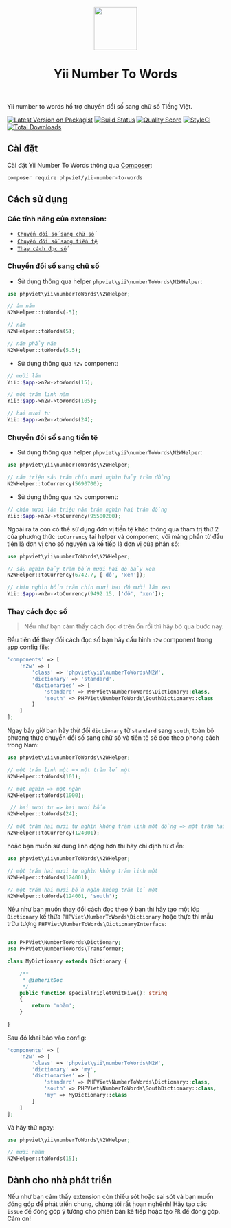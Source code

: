 <p align="center">
    <a href="https://github.com/yiisoft" target="_blank">
        <img src="https://avatars0.githubusercontent.com/u/993323" height="100px">
    </a>
    <h1 align="center">Yii Number To Words</h1>
    <br>
</p>

Yii number to words hổ trợ chuyển đổi số sang chữ số Tiếng Việt.

[![Latest Version on Packagist](https://img.shields.io/packagist/v/phpviet/yii-number-to-words.svg?style=flat-square)](https://packagist.org/packages/phpviet/yii-number-to-words)
[![Build Status](https://img.shields.io/travis/phpviet/yii-number-to-words/master.svg?style=flat-square)](https://travis-ci.org/phpviet/yii-number-to-words)
[![Quality Score](https://img.shields.io/scrutinizer/g/phpviet/yii-number-to-words.svg?style=flat-square)](https://scrutinizer-ci.com/g/phpviet/yii-number-to-words)
[![StyleCI](https://styleci.io/repos/190297787/shield?branch=master)](https://styleci.io/repos/190297787)
[![Total Downloads](https://img.shields.io/packagist/dt/phpviet/yii-number-to-words.svg?style=flat-square)](https://packagist.org/packages/phpviet/yii-number-to-words)

## Cài đặt

Cài đặt Yii Number To Words thông qua [Composer](https://getcomposer.org):

```bash
composer require phpviet/yii-number-to-words
```

## Cách sử dụng

### Các tính năng của extension:

- [`Chuyển đổi số sang chữ số`](#Chuyển-đổi-số-sang-chữ-số)
- [`Chuyển đổi số sang tiền tệ`](#Chuyển-đổi-số-sang-tiền-tệ)
- [`Thay cách đọc số`](#Thay-cách-đọc-số)

### Chuyển đổi số sang chữ số

+ Sử dụng thông qua helper `phpviet\yii\numberToWords\N2WHelper`:

```php
use phpviet\yii\numberToWords\N2WHelper;

// âm năm
N2WHelper::toWords(-5); 

// năm
N2WHelper::toWords(5); 

// năm phẩy năm
N2WHelper::toWords(5.5); 
```

+ Sử dụng thông qua `n2w` component:

```php
// mười lăm
Yii::$app->n2w->toWords(15); 

// một trăm linh năm
Yii::$app->n2w->toWords(105); 

// hai mươi tư
Yii::$app->n2w->toWords(24); 
```

### Chuyển đổi số sang tiền tệ

+ Sử dụng thông qua helper `phpviet\yii\numberToWords\N2WHelper`:

```php
use phpviet\yii\numberToWords\N2WHelper;

// năm triệu sáu trăm chín mươi nghìn bảy trăm đồng
N2WHelper::toCurrency(5690700);
```

+ Sử dụng thông qua `n2w` component:

```php
// chín mươi lăm triệu năm trăm nghìn hai trăm đồng
Yii::$app->n2w->toCurrency(95500200);
```

Ngoài ra ta còn có thể sử dụng đơn vị tiền tệ khác thông qua tham trị thứ 2 của phương thức
`toCurrency` tại helper và component, với mảng phần từ đầu tiên là đơn vị cho số nguyên và kế tiếp là đơn vị của phân số:

```php
use phpviet\yii\numberToWords\N2WHelper;

// sáu nghìn bảy trăm bốn mươi hai đô bảy xen
N2WHelper::toCurrency(6742.7, ['đô', 'xen']);

// chín nghìn bốn trăm chín mươi hai đô mười lăm xen
Yii::$app->n2w->toCurrency(9492.15, ['đô', 'xen']);
```

### Thay cách đọc số

> Nếu như bạn cảm thấy cách đọc ở trên ổn rồi thì hãy bỏ qua bước này.

Đầu tiên để thay đổi cách đọc số bạn hãy cấu hình `n2w` component trong app config file:

```php
'components' => [
    'n2w' => [
        'class' => 'phpviet\yii\numberToWords\N2W',
        'dictionary' => 'standard',
        'dictionaries' => [
            'standard' => PHPViet\NumberToWords\Dictionary::class,
            'south' => PHPViet\NumberToWords\SouthDictionary::class
        ]
    ]
];
```

Ngay bây giờ bạn hãy thử đổi `dictionary` từ `standard` sang `south`, toàn bộ phương thức chuyển
đổi số sang chữ số và tiền tệ sẽ đọc theo phong cách trong Nam:

```php
use phpviet\yii\numberToWords\N2WHelper;

// một trăm linh một => một trăm lẻ một
N2WHelper::toWords(101);

// một nghìn => một ngàn
N2WHelper::toWords(1000);

 // hai mươi tư => hai mươi bốn
N2WHelper::toWords(24);

// một trăm hai mươi tư nghìn không trăm linh một đồng => một trăm hai mươi bốn ngàn không trăm lẻ một đồng
N2WHelper::toCurrency(124001);
```

hoặc bạn muốn sử dụng linh động hơn thì hãy chỉ định từ điển:

```php
use phpviet\yii\numberToWords\N2WHelper;

// một trăm hai mươi tư nghìn không trăm linh một
N2WHelper::toWords(124001);

// một trăm hai mươi bốn ngàn không trăm lẻ một
N2WHelper::toWords(124001, 'south');
```

Nếu như bạn muốn thay đổi cách đọc theo ý bạn thì hãy tạo một lớp `Dictionary` kế thừa
`PHPViet\NumberToWords\Dictionary` hoặc thực thi mẫu trừu tượng `PHPViet\NumberToWords\DictionaryInterface`:

```php

use PHPViet\NumberToWords\Dictionary;
use PHPViet\NumberToWords\Transformer;

class MyDictionary extends Dictionary {

    /**
     * @inheritDoc
     */
    public function specialTripletUnitFive(): string
    {
        return 'nhăm';
    }

}
```

Sau đó khai báo vào config:

```php
'components' => [
    'n2w' => [
        'class' => 'phpviet\yii\numberToWords\N2W',
        'dictionary' => 'my',
        'dictionaries' => [
            'standard' => PHPViet\NumberToWords\Dictionary::class,
            'south' => PHPViet\NumberToWords\SouthDictionary::class,
            'my' => MyDictionary::class
        ]
    ]
];
```

Và hãy thử ngay:

```php
use phpviet\yii\numberToWords\N2WHelper;

// mười nhăm
N2WHelper::toWords(15);
```

## Dành cho nhà phát triển

Nếu như bạn cảm thấy extension còn thiếu sót hoặc sai sót và bạn muốn đóng góp để phát triển chung, 
chúng tôi rất hoan nghênh! Hãy tạo các `issue` để đóng góp ý tưởng cho phiên bản kế tiếp 
hoặc tạo `PR` để đóng góp. Cảm ơn!
